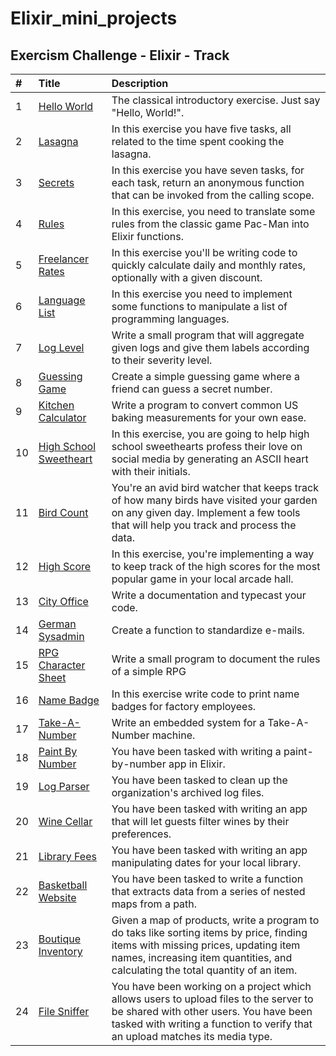 # Elixir_mini_projects


## Exercism Challenge - Elixir - Track
| #  | Title     | Description                |
| :-------- | :------- | :------------------------- |
| 1 | [Hello World](https://exercism.org/tracks/elixir/exercises/hello-world)   | The classical introductory exercise. Just say "Hello, World!". |
| 2 | [Lasagna](https://exercism.org/tracks/elixir/exercises/lasagna)   | In this exercise you have five tasks, all related to the time spent cooking the lasagna. |
| 3 | [Secrets](https://exercism.org/tracks/elixir/exercises/secrets)   | In this exercise you have seven tasks, for each task, return an anonymous function that can be invoked from the calling scope. |
| 4 | [Rules](https://exercism.org/tracks/elixir/exercises/rules)   |In this exercise, you need to translate some rules from the classic game Pac-Man into Elixir functions. |
| 5 | [Freelancer Rates](https://exercism.org/tracks/elixir/exercises/freelancer-rates)   |In this exercise you'll be writing code to quickly calculate daily and monthly rates, optionally with a given discount. |
| 6 | [Language List](https://exercism.org/tracks/elixir/exercises/language-list)   |In this exercise you need to implement some functions to manipulate a list of programming languages. |
| 7 | [Log Level](https://exercism.org/tracks/elixir/exercises/log-level)   | Write a small program that will aggregate given logs and give them labels according to their severity level. |
| 8 | [Guessing Game](https://exercism.org/tracks/elixir/exercises/guessing-game)   | Create a simple guessing game where a friend can guess a secret number. |
| 9 | [Kitchen Calculator](https://exercism.org/tracks/elixir/exercises/kitchen-calculator)   | Write a program to convert common US baking measurements for your own ease. |
| 10 | [High School Sweetheart](https://exercism.org/tracks/elixir/exercises/high-school-sweetheart) | In this exercise, you are going to help high school sweethearts profess their love on social media by generating an ASCII heart with their initials. |
| 11 | [Bird Count](https://exercism.org/tracks/elixir/exercises/bird-count)   | You're an avid bird watcher that keeps track of how many birds have visited your garden on any given day. Implement a few tools that will help you track and process the data. |
| 12 | [High Score](https://exercism.org/tracks/elixir/exercises/high-score)   | In this exercise, you're implementing a way to keep track of the high scores for the most popular game in your local arcade hall. |
| 13 | [City Office](https://exercism.org/tracks/elixir/exercises/city-office)   |  Write a documentation and typecast your code. |
| 14 | [German Sysadmin](https://exercism.org/tracks/elixir/exercises/german-sysadmin)   |  Create a function to standardize e-mails. |
| 15 | [RPG Character Sheet](https://exercism.org/tracks/elixir/exercises/rpg-character-sheet)   |   Write a small program to document the rules of a simple RPG |
| 16 | [Name Badge](https://exercism.org/tracks/elixir/exercises/name-badge)   |  In this exercise write code to print name badges for factory employees. |
| 17 | [Take-A-Number](https://exercism.org/tracks/elixir/exercises/take-a-number)   |  Write an embedded system for a Take-A-Number machine. |
| 18 | [ Paint By Number](https://exercism.org/tracks/elixir/exercises/paint-by-number)   |  You have been tasked with writing a paint-by-number app in Elixir.|
| 19 | [ Log Parser](https://exercism.org/tracks/elixir/exercises/log-parser)   |  You have been tasked to clean up the organization's archived log files.|
| 20 | [ Wine Cellar](https://exercism.org/tracks/elixir/exercises/wine_cellar)   |  You have been tasked with writing an app that will let guests filter wines by their preferences.
| 21 | [ Library Fees ](https://exercism.org/tracks/elixir/exercises/library_fees)   |  You have been tasked with writing an app manipulating dates for your local library.
| 22 | [ Basketball Website](https://exercism.org/tracks/elixir/exercises/basketball-website) | You have been tasked to write a function that extracts data from a series of nested maps from a path.|
| 23 | [ Boutique Inventory](https://exercism.org/tracks/elixir/exercises/boutique-inventory) | Given a map of products, write a program to do taks like sorting items by price, finding items with missing prices, updating item names, increasing item quantities, and calculating the total quantity of an item.|
| 24 | [ File Sniffer](https://exercism.org/tracks/elixir/exercises/file-sniffer) |You have been working on a project which allows users to upload files to the server to be shared with other users. You have been tasked with writing a function to verify that an upload matches its media type. |